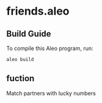 # friends.aleo

## Build Guide

To compile this Aleo program, run:
```bash
aleo build
```

## fuction
Match partners with lucky numbers
